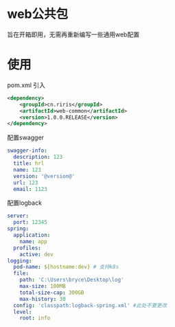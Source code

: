 # web公共包

旨在开箱即用，无需再重新编写一些通用web配置

# 使用


pom.xml 引入

```xml
<dependency>
    <groupId>cn.riris</groupId>
    <artifactId>web-common</artifactId>
    <version>1.0.0.RELEASE</version>
</dependency>
```

配置swagger

```yaml
swagger-info:
  description: 123
  title: hrl
  name: 123
  version: '@version@'
  url: 123
  email: 1123
```

配置logback

```yaml
server:
  port: 12345
spring:
  application:
    name: app
  profiles:
    active: dev
logging:
  pod-name: ${hostname:dev} # 支持k8s
  file:
    path: 'C:\Users\bryce\Desktop\log'
    max-size: 100MB
    total-size-cap: 300GB
    max-history: 30
  config: 'classpath:logback-spring.xml' #此处不要更改
  level:
    root: info
```


